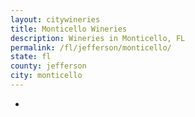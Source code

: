 ```yaml
---
layout: citywineries
title: Monticello Wineries
description: Wineries in Monticello, FL
permalink: /fl/jefferson/monticello/
state: fl
county: jefferson
city: monticello
---
```

-
